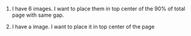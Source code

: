 1. I have 6 images. I want to place them in top center of the 90% of total page with same gap.

2. I have a image. I want to place it in top center of the page